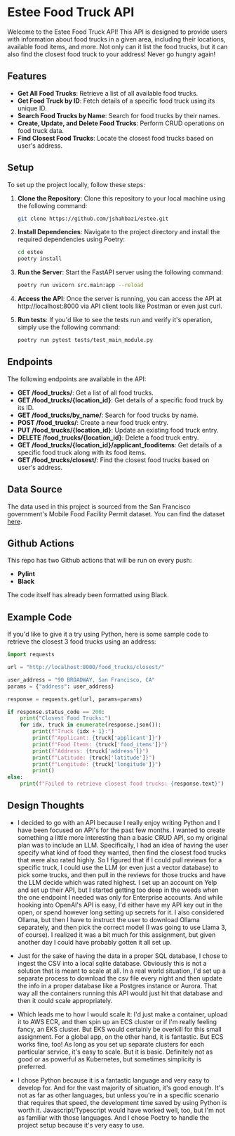 # Estee Food Truck API

Welcome to the Estee Food Truck API! This API is designed to provide users with information about food trucks in a given area, including their locations, available food items, and more. Not only can it list the food trucks, but it can also find the closest food truck to your address!  Never go hungry again!

## Features

- **Get All Food Trucks**: Retrieve a list of all available food trucks.
- **Get Food Truck by ID**: Fetch details of a specific food truck using its unique ID.
- **Search Food Trucks by Name**: Search for food trucks by their names.
- **Create, Update, and Delete Food Trucks**: Perform CRUD operations on food truck data.
- **Find Closest Food Trucks**: Locate the closest food trucks based on user's address.

## Setup

To set up the project locally, follow these steps:

1. **Clone the Repository**: Clone this repository to your local machine using the following command:

   ```bash
   git clone https://github.com/jshahbazi/estee.git
   ```

2. **Install Dependencies**: Navigate to the project directory and install the required dependencies using Poetry:

    ```bash
    cd estee
    poetry install
    ````

3. **Run the Server**: Start the FastAPI server using the following command:

    ```bash
    poetry run uvicorn src.main:app --reload
    ```

4. **Access the API**: Once the server is running, you can access the API at http://localhost:8000 via API client tools like Postman or even just curl.

5. **Run tests**: If you'd like to see the tests run and verify it's operation, simply use the following command:

    ```bash
    poetry run pytest tests/test_main_module.py
    ```

## Endpoints

The following endpoints are available in the API:

- **GET /food_trucks/**: Get a list of all food trucks.
- **GET /food_trucks/{location_id}**: Get details of a specific food truck by its ID.
- **GET /food_trucks/by_name/**: Search for food trucks by name.
- **POST /food_trucks/**: Create a new food truck entry.
- **PUT /food_trucks/{location_id}**: Update an existing food truck entry.
- **DELETE /food_trucks/{location_id}**: Delete a food truck entry.
- **GET /food_trucks/{location_id}/applicant_fooditems**: Get details of a specific food truck along with its food items.
- **GET /food_trucks/closest/**: Find the closest food trucks based on user's address.


## Data Source

The data used in this project is sourced from the San Francisco government's Mobile Food Facility Permit dataset. You can find the dataset [here](https://data.sfgov.org/api/views/rqzj-sfat/rows.csv).

## Github Actions

This repo has two Github actions that will be run on every push:

- **Pylint**
- **Black**

The code itself has already been formatted using Black.

## Example Code

If you'd like to give it a try using Python, here is some sample code to retrieve the closest 3 food trucks using an address:

```python
import requests

url = "http://localhost:8000/food_trucks/closest/"

user_address = "90 BROADWAY, San Francisco, CA"
params = {"address": user_address}

response = requests.get(url, params=params)

if response.status_code == 200:
    print("Closest Food Trucks:")
    for idx, truck in enumerate(response.json()):
        print(f"Truck {idx + 1}:")
        print(f"Applicant: {truck['applicant']}")
        print(f"Food Items: {truck['food_items']}")
        print(f"Address: {truck['address']}")
        print(f"Latitude: {truck['latitude']}")
        print(f"Longitude: {truck['longitude']}")
        print()
else:
    print(f"Failed to retrieve closest food trucks: {response.text}")
```
    
## Design Thoughts

- I decided to go with an API because I really enjoy writing Python and I have been focused on API's for the past few months.  I wanted to create something a little more interesting than a basic CRUD API, so my original plan was to include an LLM.  Specifically, I had an idea of having the user specify what kind of food they wanted, then find the closest food trucks that were also rated highly.  So I figured that if I could pull reviews for a specific truck, I could use the LLM (or even just a vector database) to pick some trucks, and then pull in the reviews for those trucks and have the LLM decide which was rated highest.  I set up an account on Yelp and set up their API, but I started getting too deep in the weeds when the one endpoint I needed was only for Enterprise accounts.  And while hooking into OpenAI's API is easy, I'd either have my API key out in the open, or spend however long setting up secrets for it.  I also considered Ollama, but then I have to instruct the user to download Ollama separately, and then pick the correct model (I was going to use Llama 3, of course).  I realized it was a bit much for this assignment, but given another day I could have probably gotten it all set up.

- Just for the sake of having the data in a proper SQL database, I chose to ingest the CSV into a local sqlite database.  Obviously this is not a solution that is meant to scale at all.  In a real world situation, I'd set up a separate process to download the csv file every night and then update the info in a proper database like a Postgres instance or Aurora.  That way all the containers running this API would just hit that database and then it could scale appropriately.

- Which leads me to how I would scale it:  I'd just make a container, upload it to AWS ECR, and then spin up an ECS cluster or if I'm really feeling fancy, an EKS cluster.  But EKS would certainly be overkill for this small assignment.  For a global app, on the other hand, it is fantastic.  But ECS works fine, too!  As long as you set up separate clusters for each particular service, it's easy to scale.  But it is basic.  Definitely not as good or as powerful as Kubernetes, but sometimes simplicity is preferred.

- I chose Python because it is a fantastic language and very easy to develop for.  And for the vast majority of situation, it's good enough.  It's not as far as other languages, but unless you're in a specific scenario that requires that speed, the development time saved by using Python is worth it.  Javascript/Typescript would have worked well, too, but I'm not as familiar with those languages.  And I chose Poetry to handle the project setup because it's very easy to use.